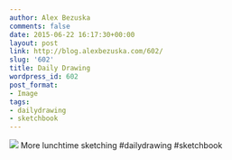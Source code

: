 ```yaml
---
author: Alex Bezuska
comments: false
date: 2015-06-22 16:17:30+00:00
layout: post
link: http://blog.alexbezuska.com/602/
slug: '602'
title: Daily Drawing
wordpress_id: 602
post_format:
- Image
tags:
- dailydrawing
- sketchbook
---
```



![](/images/2015/06/tumblr_nqct96uP3F1u11b0ro1_1280.jpg)
More lunchtime sketching #dailydrawing #sketchbook
